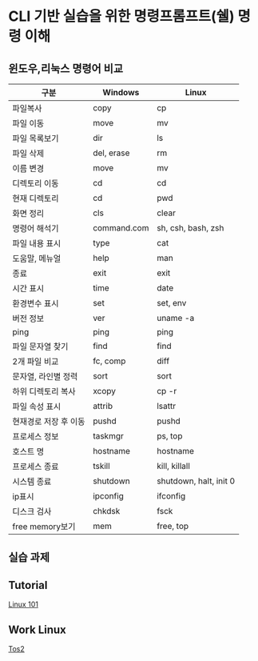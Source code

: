 # CLI 기반 실습을 위한 명령프롬프트(쉘) 명령 이해

## 윈도우,리눅스 명령어 비교
|구분|Windows|Linux|
|----|-------|-----|
|파일복사|	copy|	cp|
|파일 이동|	move|	mv|
|파일 목록보기|	dir|	ls|
|파일 삭제|	del, erase|	rm|
|이름 변경|	move|	mv|
|디렉토리 이동|	cd|	cd|
|현재 디렉토리|	cd|	pwd|
|화면 정리|	cls|	clear|
|명령어 해석기|	command.com|	sh, csh, bash, zsh|
|파일 내용 표시|	type|	cat|
|도움말, 메뉴얼|	help|	man|
|종료|	exit|	exit|
|시간 표시|	time|	date|
|환경변수 표시|	set|	set, env|
|버전 정보|	ver|	uname -a|
|ping|	ping|	ping|
|파일 문자열 찾기|	find|	find|
|2개 파일 비교|	fc, comp|	diff|
|문자열, 라인별 정력|	sort|	sort|
|하위 디렉토리 복사|	xcopy|	cp -r|
|파일 속성 표시|	attrib|	lsattr|
|현재경로 저장 후 이동|	pushd|	pushd|
|프로세스 정보|	taskmgr|	ps, top|
|호스트 명|	hostname|	hostname|
|프로세스 종료|	tskill|	kill, killall|
|시스템 종료|	shutdown|	shutdown, halt, init 0|
|ip표시|	ipconfig|	ifconfig|
|디스크 검사|	chkdsk|	fsck|
|free memory보기|	mem|	free, top|

## 실습 과제
###

## Tutorial
[Linux 101](https://koreaoffice-my.sharepoint.com/:b:/g/personal/devcamp_korea_ac_kr/EdckMnQG59VNqr1iV954x9cBx_KDmaFLW0Kpf7qNUal7ag?e=YpWWku)

## Work Linux
[Tos2](https://koreaoffice-my.sharepoint.com/:u:/g/personal/devcamp_korea_ac_kr/EYBrZMC3uEJBqirmRD1inBsBvNz6N3-prbNWJ114N6XMOQ?e=hgEO7M)
